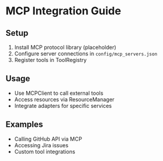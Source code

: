 # MCP Integration Guide

## Setup
1. Install MCP protocol library (placeholder)
2. Configure server connections in `config/mcp_servers.json`
3. Register tools in ToolRegistry

## Usage
- Use MCPClient to call external tools
- Access resources via ResourceManager
- Integrate adapters for specific services

## Examples
- Calling GitHub API via MCP
- Accessing Jira issues
- Custom tool integrations
